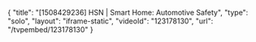 {
    "title": "[1508429236] HSN | Smart Home: Automotive Safety",
    "type": "solo",
    "layout": "iframe-static",
    "videoId": "123178130",
    "url": "\/tvpembed\/123178130"
}